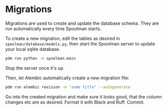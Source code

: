 # Migrations

Migrations are used to create and update the database schema. They are run automatically every time Spoolman starts.

To create a new migration, edit the tables as desired in `spoolman/database/models.py`, then start the Spoolman server to update your local sqlite database.

```bash
pdm run python -m spoolman.main
```

Stop the server once it's up.

Then, let Alembic automatically create a new migration file:
```bash
pdm run alembic revision -m "some title" --autogenerate
```

Go into the created migration and make sure it looks good, that the column changes etc are as desired. Format it with Black and Ruff. Commit.
